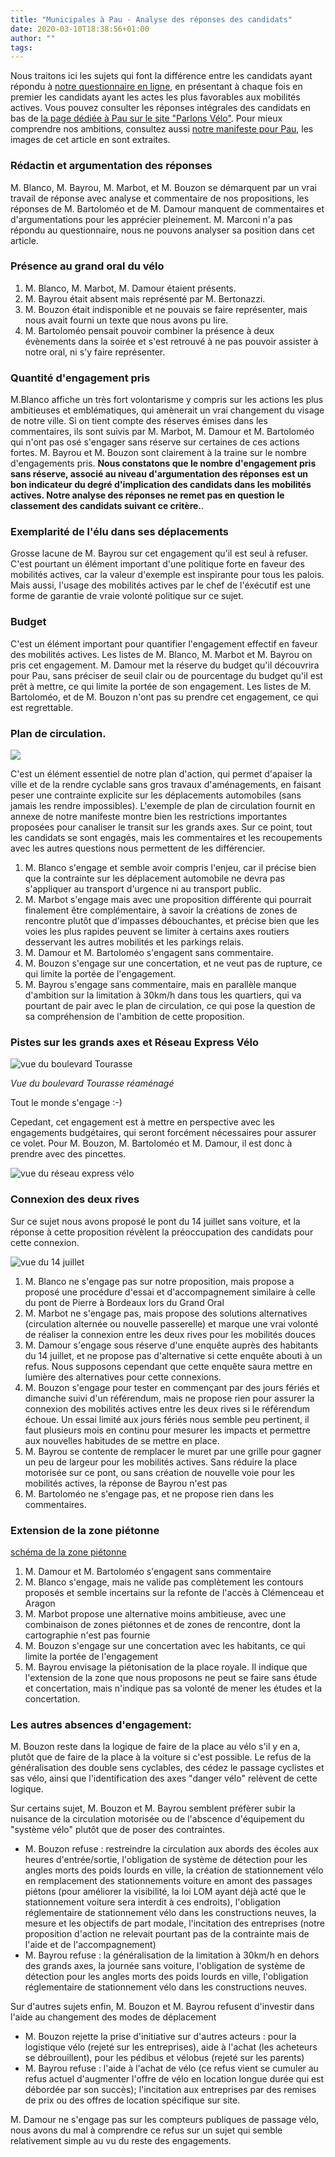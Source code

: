 ```yaml
---
title: "Municipales à Pau - Analyse des réponses des candidats"
date: 2020-03-10T18:38:56+01:00
author: ""
tags:
---
```



Nous traitons ici les sujets qui font la différence entre les candidats ayant répondu à [notre questionnaire en ligne], en présentant à chaque fois en premier les candidats ayant les actes les plus favorables aux mobilités actives. Vous pouvez consulter les réponses intégrales des candidats en bas de [la page dédiée à Pau sur le site "Parlons Vélo"]. Pour mieux comprendre nos ambitions, consultez aussi [notre manifeste pour Pau], les images de cet article en sont extraites.

<!--more--> 

### Rédactin et argumentation des réponses

M. Blanco, M. Bayrou, M. Marbot, et M. Bouzon se démarquent par un vrai travail de réponse avec analyse et commentaire de nos propositions, les réponses de M. Bartoloméo et de M. Damour manquent de commentaires et d'argumentations pour les apprécier pleinement. M. Marconi n'a pas répondu au questionnaire, nous ne pouvons analyser sa position dans cet article.


### Présence au grand oral du vélo

1. M. Blanco, M. Marbot, M. Damour étaient présents.
2. M. Bayrou était absent mais représenté par M. Bertonazzi.
3. M. Bouzon était indisponible et ne pouvais se faire représenter, mais nous avait fourni un texte que nous avons pu lire.
4. M. Bartoloméo pensait pouvoir combiner la présence à deux évènements dans la soirée et s'est retrouvé à ne pas pouvoir assister à notre oral, ni s'y faire représenter.

### Quantité d'engagement pris

M.Blanco affiche un très fort volontarisme y compris sur les actions les plus ambitieuses et emblématiques, qui amènerait un vrai changement du visage de notre ville. Si on tient compte des réserves émises dans les commentaires, ils sont suivis par M. Marbot, M. Damour et M. Bartoloméo qui n'ont pas osé s'engager sans réserve sur certaines de ces actions fortes. M. Bayrou et M. Bouzon sont clairement à la traine sur le nombre d'engagements pris. **Nous constatons que le nombre d'engagement pris sans réserve, associé au niveau d'argumentation des réponses est un bon indicateur du degré d'implication des candidats dans les mobilités actives. Notre analyse des réponses ne remet pas en question le classement des candidats suivant ce critère.**.


### Exemplarité de l'élu dans ses déplacements

Grosse lacune de M. Bayrou sur cet engagement qu'il est seul à refuser. C'est pourtant un élément important d'une politique forte en faveur des mobilités actives, car la valeur d'exemple est inspirante pour tous les palois. Mais aussi, l'usage des mobilités actives par le chef de l'éxécutif est une forme de garantie de vraie volonté politique sur ce sujet.


### Budget

C'est un élément important pour quantifier l'engagement effectif en faveur des mobilités actives. Les listes de M. Blanco, M. Marbot et M. Bayrou on pris cet engagement. M. Damour met la réserve du budget qu'il découvrira pour Pau, sans préciser de seuil clair ou de pourcentage du budget qu'il est prêt à mettre, ce qui limite la portée de son engagement. Les listes de M. Bartoloméo, et de M. Bouzon n'ont pas su prendre cet engagement, ce qui est regrettable.


### Plan de circulation.

![](schema-plan-circulation.svg)

C'est un élément essentiel de notre plan d'action, qui permet d'apaiser la ville et de la rendre cyclable sans gros travaux d'aménagements, en faisant peser une contrainte explicite sur les déplacements automobiles (sans jamais les rendre impossibles). L'exemple de plan de circulation fournit en annexe de notre manifeste montre bien les restrictions importantes proposées pour canaliser le transit sur les grands axes. Sur ce point, tout les candidats se sont engagés, mais les commentaires et les recoupements avec les autres questions nous permettent de les différencier.

1. M. Blanco s'engage et semble avoir compris l'enjeu, car il précise bien que la contrainte sur les déplacement automobile ne devra pas s'appliquer au transport d'urgence ni au transport public.
2. M. Marbot s'engage mais avec une proposition différente qui pourrait finalement être complémentaire, à savoir la créations de zones de rencontre plutôt que d'impasses débouchantes, et précise bien que les voies les plus rapides peuvent se limiter à certains axes routiers desservant les autres mobilités et les parkings relais.
3. M. Damour et M. Bartoloméo s'engagent sans commentaire.
4. M. Bouzon s'engage sur une concertation, et ne veut pas de rupture, ce qui limite la portée de l'engagement.
5. M. Bayrou s'engage sans commentaire, mais en parallèle manque d'ambition sur la limitation à 30km/h dans tous les quartiers, qui va pourtant de pair avec le plan de circulation, ce qui pose la question de sa compréhension de l'ambition de cette proposition.



### Pistes sur les grands axes et Réseau Express Vélo

![vue du boulevard Tourasse](boulevard-tourasse.png)

_Vue du boulevard Tourasse réaménagé_

Tout le monde s'engage :-)

Cepedant, cet engagement est à mettre en perspective avec les engagements budgétaires, qui seront forcément nécessaires pour assurer ce volet. Pour M. Bouzon, M. Bartoloméo et M. Damour, il est donc à prendre avec des pincettes.

![vue du réseau express vélo](REV.jpg)


### Connexion des deux rives

Sur ce sujet nous avons proposé le pont du 14 juillet sans voiture, et la réponse à cette proposition révèlent la préoccupation des candidats pour cette connexion.

![vue du 14 juillet](14-juillet.jpg)

1. M. Blanco ne s'engage pas sur notre proposition, mais propose a proposé une procédure d'essai et d'accompagnement similaire à celle du pont de Pierre à Bordeaux lors du Grand Oral
2. M. Marbot ne s'engage pas, mais propose des solutions alternatives (circulation alternée ou nouvelle passerelle) et marque une vrai volonté de réaliser la connexion entre les deux rives pour les mobilités douces
3. M. Damour s'engage sous réserve d'une enquête auprès des habitants du 14 juillet, et ne propose pas d'alternative si cette enquête abouti à un refus. Nous supposons cependant que cette enquête saura mettre en lumière des alternatives pour cette connexions.
4. M. Bouzon s'engage pour tester en commençant par des jours fériés et dimanche suivi d'un référendum, mais ne propose rien pour assurer la connexion des mobilités actives entre les deux rives si le référendum échoue. Un essai limité aux jours fériés nous semble peu pertinent, il faut plusieurs mois en continu pour mesurer les impacts et permettre aux nouvelles habitudes de se mettre en place.
5. M. Bayrou se contente de remplacer le muret par une grille pour gagner un peu de largeur pour les mobilités actives. Sans réduire la place motorisée sur ce pont, ou sans création de nouvelle voie pour les mobilités actives, la réponse de Bayrou n'est pas 
6. M. Bartoloméo ne s'engage pas, et ne propose rien dans les commentaires.

### Extension de la zone piétonne

[schéma de la zone piétonne](zone-pietonne.svg)

1. M. Damour et M. Bartoloméo s'engagent sans commentaire
2. M. Blanco s'engage, mais ne valide pas complètement les contours proposés et semble incertains sur la refonte de l'accès à Clémenceau et Aragon
3. M. Marbot propose une alternative moins ambitieuse, avec une combinaison de zones piétonnes et de zones de rencontre, dont la cartographie n'est pas fournie
4. M. Bouzon s'engage sur une concertation avec les habitants, ce qui limite la portée de l'engagement
5. M. Bayrou envisage la piétonisation de la place royale. Il indique que l'extension de la zone que nous proposons ne peut se faire sans étude et concertation, mais n'indique pas sa volonté de mener les études et la concertation.

### Les autres absences d'engagement:

M. Bouzon reste dans la logique de faire de la place au vélo s'il y en a, plutôt que de faire de la place à la voiture si c'est possible. Le refus de la  généralisation des double sens cyclables, des cédez le passage cyclistes et sas vélo, ainsi que l'identification des axes "danger vélo" relèvent de cette logique.

Sur certains sujet, M. Bouzon et M. Bayrou semblent préfèrer subir la nuisance de la circulation motorisée ou de l'abscence d'équipement du "système vélo" plutôt que de poser des contraintes.

- M. Bouzon refuse : restreindre la circulation aux abords des écoles aux heures d'entrée/sortie, l'obligation de système de détection pour les angles morts des poids lourds en ville, la création de stationnement vélo en remplacement des stationnements voiture en amont des passages piétons (pour améliorer la visibilité, la loi LOM ayant déjà acté que le stationnement voiture sera interdit à ces endroits), l'obligation réglementaire de stationnement vélo dans les constructions neuves, la mesure et les objectifs de part modale, l'incitation des entreprises (notre proposition d'action ne relevait pourtant pas de la contrainte mais de l'aide et de l'accompagnement)
- M. Bayrou refuse : la généralisation de la limitation à 30km/h en dehors des grands axes, la journée sans voiture, l'obligation de système de détection pour les angles morts des poids lourds en ville, l'obligation réglementaire de stationnement vélo dans les constructions neuves.

Sur d'autres sujets enfin, M. Bouzon et M. Bayrou refusent d'investir dans l'aide au changement des modes de déplacement

- M. Bouzon rejette la prise d'initiative sur d'autres acteurs : pour la logistique vélo (rejeté sur les entreprises), aide à l'achat (les acheteurs se débrouillent),  pour les pédibus et vélobus (rejeté sur les parents)
- M. Bayrou refuse : l'aide à l'achat de vélo (ce refus vient se cumuler au refus actuel d'augmenter l'offre de vélo en location longue durée qui est débordée par son succès); l'incitation aux entreprises par des remises de prix ou des offres de location spécifique sur site.

M. Damour ne s'engage pas sur les compteurs publiques de passage vélo, nous avons du mal à comprendre ce refus sur un sujet qui semble relativement simple au vu du reste des engagements.


[notre questionnaire en ligne]: https://municipales2020.parlons-velo.fr/q/24880
[notre manifeste pour Pau]: https://municipales2020.parlons-velo.fr/manifeste/download/Pau
[la page dédiée à Pau sur le site "Parlons Vélo"]: https://municipales2020.parlons-velo.fr/e/24880
